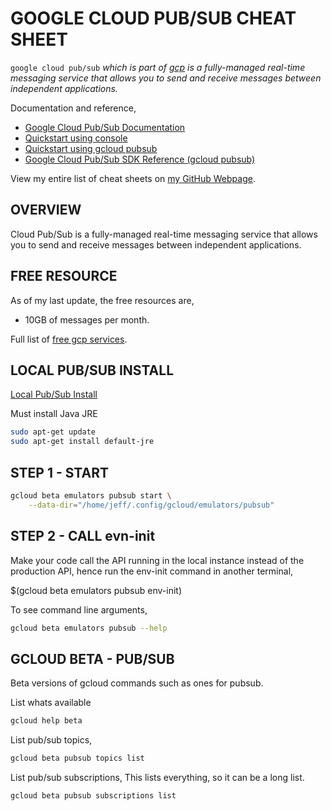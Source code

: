 # GOOGLE CLOUD PUB/SUB CHEAT SHEET

`google cloud pub/sub` _which is part of
[gcp](https://github.com/JeffDeCola/my-cheat-sheets/tree/master/software/service-architectures/infrastructure-as-a-service/cloud-services/google-cloud-platform-cheat-sheet)
is a fully-managed real-time messaging service that allows you to
send and receive messages between independent applications._

Documentation and reference,

* [Google Cloud Pub/Sub Documentation](https://cloud.google.com/pubsub/docs/)
* [Quickstart using console](https://cloud.google.com/pubsub/docs/quickstart-console)
* [Quickstart using gcloud pubsub](https://cloud.google.com/pubsub/docs/quickstart-cli)
* [Google Cloud Pub/Sub SDK Reference (gcloud pubsub)](https://cloud.google.com/sdk/gcloud/reference/pubsub/)

View my entire list of cheat sheets on
[my GitHub Webpage](https://jeffdecola.github.io/my-cheat-sheets/).

## OVERVIEW

Cloud Pub/Sub is a fully-managed real-time messaging service that allows you
to send and receive messages between independent applications.

## FREE RESOURCE

As of my last update, the free resources are,

* 10GB of messages per month.

Full list of [free gcp services](https://cloud.google.com/free/docs/gcp-free-tier).

## LOCAL PUB/SUB INSTALL

[Local Pub/Sub Install](https://cloud.google.com/pubsub/docs/emulator)

Must install Java JRE

```bash
sudo apt-get update
sudo apt-get install default-jre
```

## STEP 1 - START

```bash
gcloud beta emulators pubsub start \
    --data-dir="/home/jeff/.config/gcloud/emulators/pubsub"
```

## STEP 2 - CALL evn-init

Make your code call the API running in the local
instance instead of the production API, hence
run the env-init command in another terminal,

$(gcloud beta emulators pubsub env-init)

To see command line arguments,

```bash
gcloud beta emulators pubsub --help
```

## GCLOUD BETA - PUB/SUB

Beta versions of gcloud commands such as ones for pubsub.

List whats available

```bash
gcloud help beta
```

List pub/sub topics,

```bash
gcloud beta pubsub topics list
```

List pub/sub subscriptions,
This lists everything, so it can be a long list.

```bash
gcloud beta pubsub subscriptions list
```

